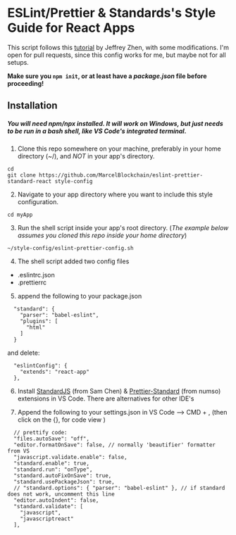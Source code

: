 # ESLint/Prettier & Standards's Style Guide for React Apps

This script follows this [tutorial](https://blog.echobind.com/integrating-prettier-eslint-airbnb-style-guide-in-vscode-47f07b5d7d6a) by Jeffrey Zhen, with some modifications.
I'm open for pull requests, since this config works for me, but maybe not for all setups.

**Make sure you `npm init`, or at least have a _package.json_ file before proceeding!**

## Installation
##### You will need _npm/npx_ installed. It will work on Windows, but just needs to be run in a bash shell, like VS Code's integrated terminal. 

1. Clone this repo somewhere on your machine, preferably in your home directory (~/), and _NOT_ in your app's directory.

```
cd
git clone https://github.com/MarcelBlockchain/eslint-prettier-standard-react style-config
```

2. Navigate to your app directory where you want to include this style configuration.

```
cd myApp
```

3. Run the shell script inside your app's root directory. (_The example below assumes you cloned this repo inside your home directory_)

```
~/style-config/eslint-prettier-config.sh
```

4. The shell script added two config files

- .eslintrc.json
- .prettierrc

5. append the following to your package.json

```
  "standard": {
    "parser": "babel-eslint",
    "plugins": [
      "html"
    ]
  }
```
  and delete:
```
  "eslintConfig": {
    "extends": "react-app"
  },
 ```

6. Install [StandardJS](https://marketplace.visualstudio.com/items?itemName=chenxsan.vscode-standardjs) (from Sam Chen) & [Prettier-Standard](https://marketplace.visualstudio.com/items?itemName=numso.prettier-standard-vscode) (from numso) extensions in VS Code. There are alternatives for other IDE's

7. Append the following to your settings.json in VS Code --> CMD + ,  (then click on the {}, for code view )
```
  // prettify code:
  "files.autoSave": "off",
  "editor.formatOnSave": false, // normally 'beautifier' formatter from VS
  "javascript.validate.enable": false,
  "standard.enable": true,
  "standard.run": "onType",
  "standard.autoFixOnSave": true,
  "standard.usePackageJson": true,
  // "standard.options": { "parser": "babel-eslint" }, // if standard does not work, uncomment this line
  "editor.autoIndent": false,
  "standard.validate": [
    "javascript",
    "javascriptreact"
  ],
```
